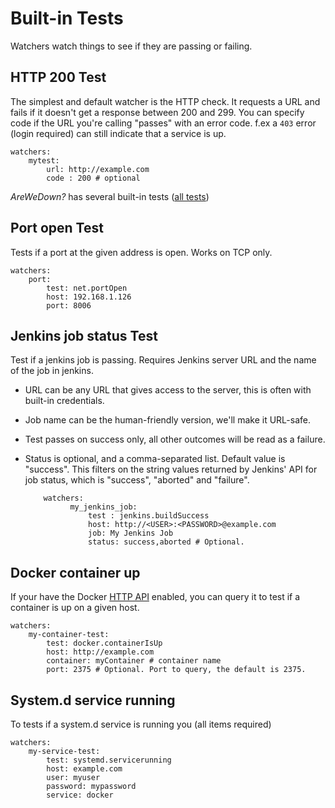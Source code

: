 
# Built-in Tests

Watchers watch things to see if they are passing or failing.

## HTTP 200 Test

The simplest and default watcher is the HTTP check. It requests a URL and fails if it doesn't get a response between 200 and 299. You can specify code if the URL you're calling "passes" with an error code. f.ex a `403` error (login required) can still indicate that a service is up.

    watchers:
        mytest:
            url: http://example.com
            code : 200 # optional

*AreWeDown?* has several built-in tests ([all tests](https://github.com/shukriadams/arewedown/tree/master/src/tests))

## Port open Test

Tests if a port at the given address is open. Works on TCP only.

    watchers:
        port:
            test: net.portOpen
            host: 192.168.1.126
            port: 8006

## Jenkins job status Test

Test if a jenkins job is passing. Requires Jenkins server URL and the name of the job in jenkins. 

- URL can be any URL that gives access to the server, this is often with built-in credentials. 
- Job name can be the human-friendly version, we'll make it URL-safe.
- Test passes on success only, all other outcomes will be read as a failure. 
- Status is optional, and a comma-separated list. Default value is "success". This filters on the string values returned by Jenkins' API for job status, which is 
"success", "aborted" and "failure".

          watchers:
                my_jenkins_job:
                    test : jenkins.buildSuccess
                    host: http://<USER>:<PASSWORD>@example.com
                    job: My Jenkins Job
                    status: success,aborted # Optional.

## Docker container up

If your have the Docker [HTTP API](https://docs.docker.com/engine/api/v1.24/) enabled, you can query it to test if a container is up on a given host. 

    watchers:
        my-container-test:
            test: docker.containerIsUp
            host: http://example.com
            container: myContainer # container name
            port: 2375 # Optional. Port to query, the default is 2375.

## System.d service running

To tests if a system.d service is running you (all items required)

    watchers:
        my-service-test:
            test: systemd.servicerunning
            host: example.com
            user: myuser
            password: mypassword
            service: docker